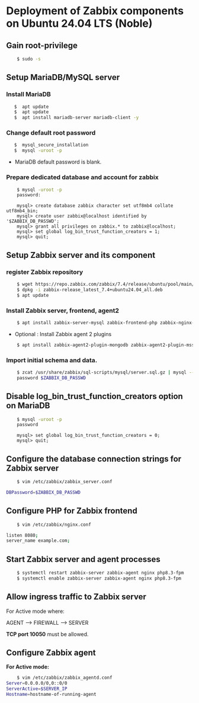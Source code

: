# Deployment of Zabbix components on Ubuntu 24.04 LTS (Noble)

## Gain root-privilege

```sh
    $ sudo -s
```

## Setup MariaDB/MySQL server

### Install MariaDB

```sh
   $  apt update
   $  apt update
   $  apt install mariadb-server mariadb-client -y
```

### Change default root password

```sh
   $  mysql_secure_installation
   $  mysql -uroot -p
```

- MariaDB default password is blank.

### Prepare dedicated database and account for zabbix

```sh
    $ mysql -uroot -p
    password:
```

```mysql
    mysql> create database zabbix character set utf8mb4 collate utf8mb4_bin;
    mysql> create user zabbix@localhost identified by '$ZABBIX_DB_PASSWD';
    mysql> grant all privileges on zabbix.* to zabbix@localhost;
    mysql> set global log_bin_trust_function_creators = 1;
    mysql> quit;
```

## Setup Zabbix server and its component

### register Zabbix repository

```sh
    $ wget https://repo.zabbix.com/zabbix/7.4/release/ubuntu/pool/main/z/zabbix-release/zabbix-release_latest_7.4+ubuntu24.04_all.deb
    $ dpkg -i zabbix-release_latest_7.4+ubuntu24.04_all.deb
    $ apt update
```

### Install Zabbix server, frontend, agent2

```sh
    $ apt install zabbix-server-mysql zabbix-frontend-php zabbix-nginx-conf zabbix-sql-scripts zabbix-agent2
```

- Optional : Install Zabbix agent 2 plugins

```sh
    $ apt install zabbix-agent2-plugin-mongodb zabbix-agent2-plugin-mssql zabbix-agent2-plugin-postgresql
```

### Import initial schema and data.

```sh
    $ zcat /usr/share/zabbix/sql-scripts/mysql/server.sql.gz | mysql --default-character-set=utf8mb4 -uzabbix -p zabbix
    password $ZABBIX_DB_PASSWD
```

## Disable log_bin_trust_function_creators option on MariaDB

```sh
    $ mysql -uroot -p
    password
```

```mysql
    mysql> set global log_bin_trust_function_creators = 0;
    mysql> quit;
```

## Configure the database connection strings for Zabbix server

```sh
    $ vim /etc/zabbix/zabbix_server.conf
```

```sh title="/etc/zabbix/zabbix_server.conf"
DBPassword=$ZABBIX_DB_PASSWD
```

## Configure PHP for Zabbix frontend

```sh
    $ vim /etc/zabbix/nginx.conf
```

```sh title="/etc/zabbix/nginx.conf"
listen 8080;
server_name example.com;
```

## Start Zabbix server and agent processes

```sh
    $ systemctl restart zabbix-server zabbix-agent nginx php8.3-fpm
    $ systemctl enable zabbix-server zabbix-agent nginx php8.3-fpm
```

## Allow ingress traffic to Zabbix server

For Active mode where:

AGENT --> FIREWALL --> SERVER

**TCP port 10050** must be allowed.

## Configure Zabbix agent

**For Active mode:**

```sh
    $ vim /etc/zabbix/zabbix_agentd.conf
Server=0.0.0.0/0,0::0/0
ServerActive=$SERVER_IP
Hostname=hostname-of-running-agent
```
